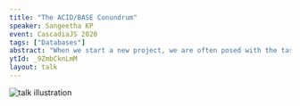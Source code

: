 ```yaml
---
title: "The ACID/BASE Conundrum"
speaker: Sangeetha KP
event: CascadiaJS 2020
tags: ["Databases"]
abstract: "When we start a new project, we are often posed with the task of setting up a data store. The arises the inevitable question \"Should I use a SQL based store or NOSQL one\". We might tend to lean towards SQL due to it's familiarity and ubiquity; or lean towards NoSQL due to its ease and low setup cost. In this talk, we will look at database choices through a different lens. Taking inspiration from CAP theorem we will understand the ACID/BASE properties of datatbases that will act as guiding principles for choosing database."
ytId: _9ZmbCknLmM
layout: talk
---
```

![talk illustration](https://2020.cascadiajs.com/images/speakers/sangeetha-kp-illustration.png)
